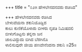 +++
title = "೦೨೫ ಹೇಳಲೇನದನವರು ರಚಿಸಿದ"

+++
ಹೇಳಲೇನದನವರು ರಚಿಸಿದ  
ಬೇಳುವೆಯನಾ ಶಕುನಿಯೊಡ್ಡಿದ  
ಕಾಲು ಕುಣಿಕೆಯೊಳಾರು ಬೀಳರು ನೃಪತಿ ನಿಮಿಷದಲಿ  
ಬೀಳುಗೊಟ್ಟನು ತನ್ನನಾ ಜನ  
ಜಾಲವಿದ್ದುದು ಬಿಗಿದ ಬೆರಗಿನೊ  
ಳಾಲಿಸುವುರೇ ಜೀಯ ಪಣವೇನೆಂದನಾ ಶಕುನಿ    ॥25॥